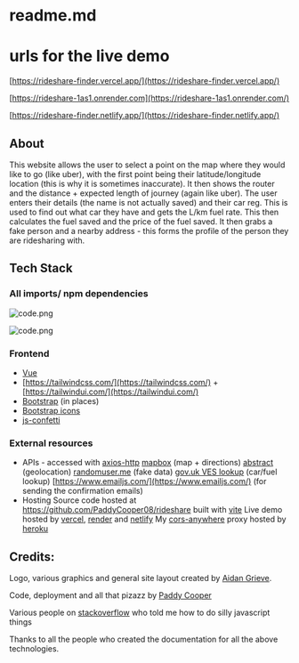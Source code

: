 # readme.md

# urls for the live demo

[https://rideshare-finder.vercel.app/](https://rideshare-finder.vercel.app/)

[https://rideshare-1as1.onrender.com](https://rideshare-1as1.onrender.com/)

[https://rideshare-finder.netlify.app/](https://rideshare-finder.netlify.app/)

## About

This website allows the user to select a point on the map where they would like to go (like uber), with the first point being their latitude/longitude location (this is why it is sometimes inaccurate). It then shows the router and the distance + expected length of journey (again like uber). The user enters their details (the name is not actually saved) and their car reg. This is used to find out what car they have and gets the L/km fuel rate. This then calculates the fuel saved and the price of the fuel saved. It then grabs a fake person and a nearby address - this forms the profile of the person they are ridesharing with.

## Tech Stack

### All imports/ npm dependencies

![code.png](readme%20md%205234e9cbe5ce43989723f40492f0c7ce/code.png)

![code.png](readme%20md%205234e9cbe5ce43989723f40492f0c7ce/code%201.png)

### Frontend

- [Vue](http://vuejs.org)
- [https://tailwindcss.com/](https://tailwindcss.com/) + [https://tailwindui.com/](https://tailwindui.com/)
- [Bootstrap](https://getbootstrap.com/) (in places)
- [Bootstrap icons](https://icons.getbootstrap.com/)
- [js-confetti](https://www.npmjs.com/package/js-confetti)

### External resources

- APIs - accessed with [axios-http](https://axios-http.com/)
  [mapbox](http://mapbox.com) (map + directions)
  [abstract](https://www.abstractapi.com/) (geolocation)
  [randomuser.me](http://randomuser.me) (fake data)
  [gov.uk VES lookup](https://developer-portal.driver-vehicle-licensing.api.gov.uk/apis/vehicle-enquiry-service/vehicle-enquiry-service-description.html#vehicle-enquiry-service-api) (car/fuel lookup)
  [https://www.emailjs.com/](https://www.emailjs.com/) (for sending the confirmation emails)
- Hosting
  Source code hosted at https://github.com/PaddyCooper08/rideshare
  built with [vite](http://vitejs.dev)
  Live demo hosted by [vercel](https://vercel.com/dashboard), [render](https://render.com/) and [netlify](https://www.netlify.com/)
  My [cors-anywhere](https://github.com/Rob--W/cors-anywhere) proxy hosted by [heroku](https://www.heroku.com)

## Credits:

Logo, various graphics and general site layout created by [Aidan Grieve](mailto:1220@rgsg.co.uk).

Code, deployment and all that pizazz by [Paddy Cooper](http://github.com/paddycooper08)

Various people on [stackoverflow](http://stackoverflow.com) who told me how to do silly javascript things

Thanks to all the people who created the documentation for all the above technologies.
